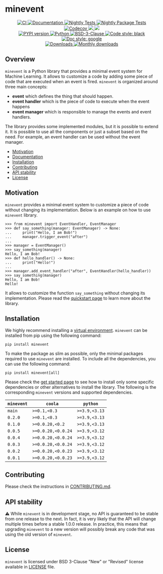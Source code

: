# minevent

<p align="center">
    <a href="https://github.com/durandtibo/minevent/actions">
        <img alt="CI" src="https://github.com/durandtibo/minevent/workflows/CI/badge.svg">
    </a>
    <a href="https://durandtibo.github.io/minevent/">
        <img alt="Documentation" src="https://github.com/durandtibo/minevent/workflows/Documentation/badge.svg">
    </a>
    <a href="https://github.com/durandtibo/minevent/actions">
        <img alt="Nightly Tests" src="https://github.com/durandtibo/minevent/workflows/Nightly%20Tests/badge.svg">
    </a>
    <a href="https://github.com/durandtibo/minevent/actions">
        <img alt="Nightly Package Tests" src="https://github.com/durandtibo/minevent/workflows/Nightly%20Package%20Tests/badge.svg">
    </a>
    <br/>
    <a href="https://codecov.io/gh/durandtibo/minevent">
        <img alt="Codecov" src="https://codecov.io/gh/durandtibo/minevent/branch/main/graph/badge.svg">
    </a>
    <a href="https://codeclimate.com/github/durandtibo/minevent/maintainability">
        <img src="https://api.codeclimate.com/v1/badges/140297b4dc048f952298/maintainability" />
    </a>
    <a href="https://codeclimate.com/github/durandtibo/minevent/test_coverage">
        <img src="https://api.codeclimate.com/v1/badges/140297b4dc048f952298/test_coverage" />
    </a>
    <br/>
    <a href="https://pypi.org/project/minevent/">
        <img alt="PYPI version" src="https://img.shields.io/pypi/v/minevent">
    </a>
    <a href="https://pypi.org/project/minevent/">
        <img alt="Python" src="https://img.shields.io/pypi/pyversions/minevent.svg">
    </a>
    <a href="https://opensource.org/licenses/BSD-3-Clause">
        <img alt="BSD-3-Clause" src="https://img.shields.io/pypi/l/minevent">
    </a>
    <a href="https://github.com/psf/black">
        <img  alt="Code style: black" src="https://img.shields.io/badge/code%20style-black-000000.svg">
    </a>
    <a href="https://google.github.io/styleguide/pyguide.html#s3.8-comments-and-docstrings">
        <img  alt="Doc style: google" src="https://img.shields.io/badge/%20style-google-3666d6.svg">
    </a>
    <br/>
    <a href="https://pepy.tech/project/minevent">
        <img  alt="Downloads" src="https://static.pepy.tech/badge/minevent">
    </a>
    <a href="https://pepy.tech/project/minevent">
        <img  alt="Monthly downloads" src="https://static.pepy.tech/badge/minevent/month">
    </a>
    <br/>
</p>

## Overview

`minevent` is a Python library that provides a minimal event system for Machine Learning.
It allows to customize a code by adding some piece of code that are executed when an event is
fired.
`minevent` is organized around three main concepts:

- **event** which defines the thing that should happen.
- **event handler** which is the piece of code to execute when the event happens
- **event manager** which is responsible to manage the events and event handlers.

The library provides some implemented modules, but it is possible to extend it.
It is possible to use all the components or just a subset based on the need.
For example, an event handler can be used without the event manager.

- [Motivation](#motivation)
- [Documentation](https://durandtibo.github.io/minevent/)
- [Installation](#installation)
- [Contributing](#contributing)
- [API stability](#api-stability)
- [License](#license)

## Motivation

`minevent` provides a minimal event system to customize a piece of code without changing its
implementation.
Below is an example on how to use `minevent` library.

```pycon
>>> from minevent import EventHandler, EventManager
>>> def say_something(manager: EventManager) -> None:
...     print("Hello, I am Bob!")
...     manager.trigger_event("after")
...
>>> manager = EventManager()
>>> say_something(manager)
Hello, I am Bob!
>>> def hello_handler() -> None:
...     print("Hello!")
...
>>> manager.add_event_handler("after", EventHandler(hello_handler))
>>> say_something(manager)
Hello, I am Bob!
Hello!

```

It allows to customize the function `say_something` without changing its implementation.
Please read the [quickstart page](https://durandtibo.github.io/minevent/quickstart/) to learn more
about the library.

## Installation

We highly recommend installing
a [virtual environment](https://packaging.python.org/guides/installing-using-pip-and-virtual-environments/).
`minevent` can be installed from pip using the following command:

```shell
pip install minevent
```

To make the package as slim as possible, only the minimal packages required to use `minevent` are
installed.
To include all the dependencies, you can use the following command:

```shell
pip install minevent[all]
```

Please check the [get started page](https://durandtibo.github.io/minevent/get_started) to see how to
install only some specific dependencies or other alternatives to install the library.
The following is the corresponding `minevent` versions and supported dependencies.

| `minevent` | `coola`            | `python`      |
|------------|--------------------|---------------|
| `main`     | `>=0.1,<0.3`       | `>=3.9,<3.13` |
| `0.2.0`    | `>=0.1,<0.3`       | `>=3.9,<3.13` |
| `0.1.0`    | `>=0.0.20,<0.2`    | `>=3.9,<3.13` |
| `0.0.5`    | `>=0.0.20,<0.0.24` | `>=3.9,<3.12` |
| `0.0.4`    | `>=0.0.20,<0.0.24` | `>=3.9,<3.12` |
| `0.0.3`    | `>=0.0.20,<0.0.24` | `>=3.9,<3.12` |
| `0.0.2`    | `>=0.0.20,<0.0.23` | `>=3.9,<3.12` |
| `0.0.1`    | `>=0.0.20,<0.0.23` | `>=3.9,<3.12` |

## Contributing

Please check the instructions in [CONTRIBUTING.md](.github/CONTRIBUTING.md).

## API stability

:warning: While `minevent` is in development stage, no API is guaranteed to be stable from one
release to the next.
In fact, it is very likely that the API will change multiple times before a stable 1.0.0 release.
In practice, this means that upgrading `minevent` to a new version will possibly break any code that
was using the old version of `minevent`.

## License

`minevent` is licensed under BSD 3-Clause "New" or "Revised" license available in [LICENSE](LICENSE)
file.
